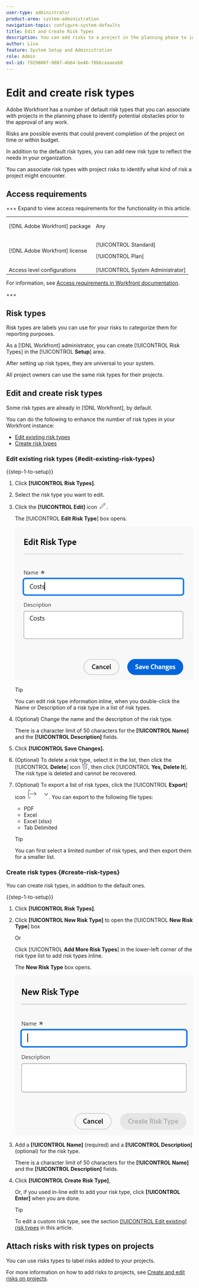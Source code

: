 ```yaml
---
user-type: administrator
product-area: system-administration
navigation-topic: configure-system-defaults
title: Edit and Create Risk Types
description: You can add risks to a project in the planning phase to identify potential obstacles prior to the approval of any work. Risks are possible events that could prevent completion of the project on time or within budget.
author: Lisa
feature: System Setup and Administration
role: Admin
exl-id: f929806f-9087-4b64-be4b-70bbceaaeab0
---
```

# Edit and create risk types

<!--Audited: 03/2025-->

<!--DON'T DELETE, DRAFT OR HIDE THIS ARTICLE. IT IS LINKED TO THE PRODUCT, THROUGH THE CONTEXT SENSITIVE HELP LINKS.-->

Adobe Workfront has a number of default risk types that you can associate with projects in the planning phase to identify potential obstacles prior to the approval of any work. 

Risks are possible events that could prevent completion of the project on time or within budget.

In addition to the default risk types, you can add new risk type to reflect the needs in your organization. 

You can associate risk types with project risks to identify what kind of risk a project might encounter. 

## Access requirements

+++ Expand to view access requirements for the functionality in this article.

<table style="table-layout:auto"> 
 <col> 
 <col> 
 <tbody> 
  <tr> 
   <td>[!DNL Adobe Workfront] package</td> 
   <td><p>Any</p></td> 
  </tr> 
  <tr> 
   <td>[!DNL Adobe Workfront] license</td> 
   <td><p>[!UICONTROL Standard]</p>
       <p>[!UICONTROL Plan]</p></td>
  </tr> 
  <tr> 
   <td>Access level configurations</td> 
   <td>[!UICONTROL System Administrator]</td> 
  </tr> 
 </tbody> 
</table>

For information, see [Access requirements in Workfront documentation](/help/quicksilver/administration-and-setup/add-users/access-levels-and-object-permissions/access-level-requirements-in-documentation.md).

+++

## Risk types

Risk types are labels you can use for your risks to categorize them for reporting purposes. 

As a [!DNL Workfront] administrator, you can create [!UICONTROL Risk Types] in the [!UICONTROL **Setup**] area. 

After setting up risk types, they are universal to your system. 

All project owners can use the same risk types for their projects.

## Edit and create risk types

Some risk types are already in [!DNL Workfront], by default. 


You can do the following to enhance the number of risk types in your Workfront instance: 

* [Edit existing risk types](#edit-existing-risk-types)
* [Create risk types](#create-risk-types)

### Edit existing risk types {#edit-existing-risk-types}

{{step-1-to-setup}}

1. Click **[!UICONTROL Risk Types]**.
1. Select the risk type you want to edit.
1. Click the **[!UICONTROL Edit]** icon ![Edit icon](assets/edit-icon.png).

   The [!UICONTROL **Edit Risk Type**] box opens.

   ![Edit risk type box](assets/edit-risk-type-box.png)

   >[!TIP]
   >
   >You can edit risk type information inline, when you double-click the Name or Description of a risk type in a list of risk types.

1. (Optional) Change the name and the description of the risk type.

   There is a character limit of 50 characters for the **[!UICONTROL Name]** and the **[!UICONTROL Description]** fields.

1. Click **[!UICONTROL Save Changes].**

1. (Optional) To delete a risk type, select it in the list, then click the [!UICONTROL **Delete**] icon ![Delete icon](assets/delete.png), then click [!UICONTROL **Yes, Delete It**]. The risk type is deleted and cannot be recovered. 

1. (Optional) To export a list of risk types, click the [!UICONTROL **Export**] icon ![Export icon](assets/export-icon.png). You can export to the following file types:

   * PDF
   * Excel
   * Excel (xlsx)
   * Tab Delimited

   >[!TIP]
   >
   >   You can first select a limited number of risk types, and then export them for a smaller list. 

### Create risk types {#create-risk-types}

You can create risk types, in addition to the default ones.

{{step-1-to-setup}}

1. Click **[!UICONTROL Risk Types]**.

1. Click **[!UICONTROL New Risk Type]** to open the [!UICONTROL **New Risk Type**] box

   Or

   Click [!UICONTROL **Add More Risk Types**] in the lower-left corner of the risk type list to add risk types inline.

   The **New Risk Type** box opens.

   ![New risk type box](assets/new-risk-type-box.png)

1. Add a **[!UICONTROL Name]** (required) and a **[!UICONTROL Description]** (optional) for the risk type. 

   There is a character limit of 50 characters for the **[!UICONTROL Name]** and the **[!UICONTROL Description]** fields.

1. Click **[!UICONTROL Create Risk Type]**, 

   Or, if you used in-line edit to add your risk type, click **[!UICONTROL Enter]** when you are done.

   >[!TIP]
   >
   >To edit a custom risk type, see the section [[!UICONTROL Edit existing] risk types](#edit-existing-risk-types) in this article.

## Attach risks with risk types on projects

You can use risks types to label risks added to your projects. 

For more information on how to add risks to projects, see [Create and edit risks on projects](../../../manage-work/projects/define-a-business-case/create-edit-risks-on-projects.md).
